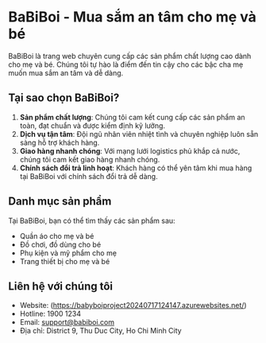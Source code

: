 # BaBiBoi - Mua sắm an tâm cho mẹ và bé

BaBiBoi là trang web chuyên cung cấp các sản phẩm chất lượng cao dành cho mẹ và bé. Chúng tôi tự hào là điểm đến tin cậy cho các bậc cha mẹ muốn mua sắm an tâm và dễ dàng.

## Tại sao chọn BaBiBoi?

1. **Sản phẩm chất lượng**: Chúng tôi cam kết cung cấp các sản phẩm an toàn, đạt chuẩn và được kiểm định kỹ lưỡng.
2. **Dịch vụ tận tâm**: Đội ngũ nhân viên nhiệt tình và chuyên nghiệp luôn sẵn sàng hỗ trợ khách hàng.
3. **Giao hàng nhanh chóng**: Với mạng lưới logistics phủ khắp cả nước, chúng tôi cam kết giao hàng nhanh chóng.
4. **Chính sách đổi trả linh hoạt**: Khách hàng có thể yên tâm khi mua hàng tại BaBiBoi với chính sách đổi trả dễ dàng.

## Danh mục sản phẩm

Tại BaBiBoi, bạn có thể tìm thấy các sản phẩm sau:

- Quần áo cho mẹ và bé
- Đồ chơi, đồ dùng cho bé
- Phụ kiện và mỹ phẩm cho mẹ
- Trang thiết bị cho mẹ và bé

## Liên hệ với chúng tôi

- Website: (https://babyboiproject20240717124147.azurewebsites.net/)
- Hotline: 1900 1234
- Email: support@babiboi.com
- Địa chỉ: District 9, Thu Duc City, Ho Chi Minh City